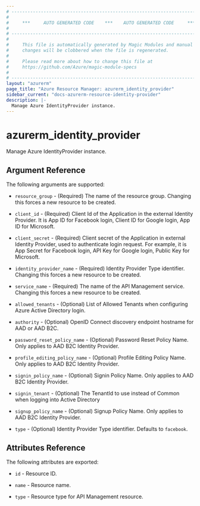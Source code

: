 ```yaml
---
# ----------------------------------------------------------------------------
#
#     ***     AUTO GENERATED CODE    ***    AUTO GENERATED CODE     ***
#
# ----------------------------------------------------------------------------
#
#     This file is automatically generated by Magic Modules and manual
#     changes will be clobbered when the file is regenerated.
#
#     Please read more about how to change this file at
#     https://github.com/Azure/magic-module-specs
#
# ----------------------------------------------------------------------------
layout: "azurerm"
page_title: "Azure Resource Manager: azurerm_identity_provider"
sidebar_current: "docs-azurerm-resource-identity-provider"
description: |-
  Manage Azure IdentityProvider instance.
---
```


# azurerm_identity_provider

Manage Azure IdentityProvider instance.


## Argument Reference

The following arguments are supported:

* `resource_group` - (Required) The name of the resource group. Changing this forces a new resource to be created.

* `client_id` - (Required) Client Id of the Application in the external Identity Provider. It is App ID for Facebook login, Client ID for Google login, App ID for Microsoft.

* `client_secret` - (Required) Client secret of the Application in external Identity Provider, used to authenticate login request. For example, it is App Secret for Facebook login, API Key for Google login, Public Key for Microsoft.

* `identity_provider_name` - (Required) Identity Provider Type identifier. Changing this forces a new resource to be created.

* `service_name` - (Required) The name of the API Management service. Changing this forces a new resource to be created.

* `allowed_tenants` - (Optional) List of Allowed Tenants when configuring Azure Active Directory login.

* `authority` - (Optional) OpenID Connect discovery endpoint hostname for AAD or AAD B2C.

* `password_reset_policy_name` - (Optional) Password Reset Policy Name. Only applies to AAD B2C Identity Provider.

* `profile_editing_policy_name` - (Optional) Profile Editing Policy Name. Only applies to AAD B2C Identity Provider.

* `signin_policy_name` - (Optional) Signin Policy Name. Only applies to AAD B2C Identity Provider.

* `signin_tenant` - (Optional) The TenantId to use instead of Common when logging into Active Directory

* `signup_policy_name` - (Optional) Signup Policy Name. Only applies to AAD B2C Identity Provider.

* `type` - (Optional) Identity Provider Type identifier. Defaults to `facebook`.

## Attributes Reference

The following attributes are exported:

* `id` - Resource ID.

* `name` - Resource name.

* `type` - Resource type for API Management resource.
